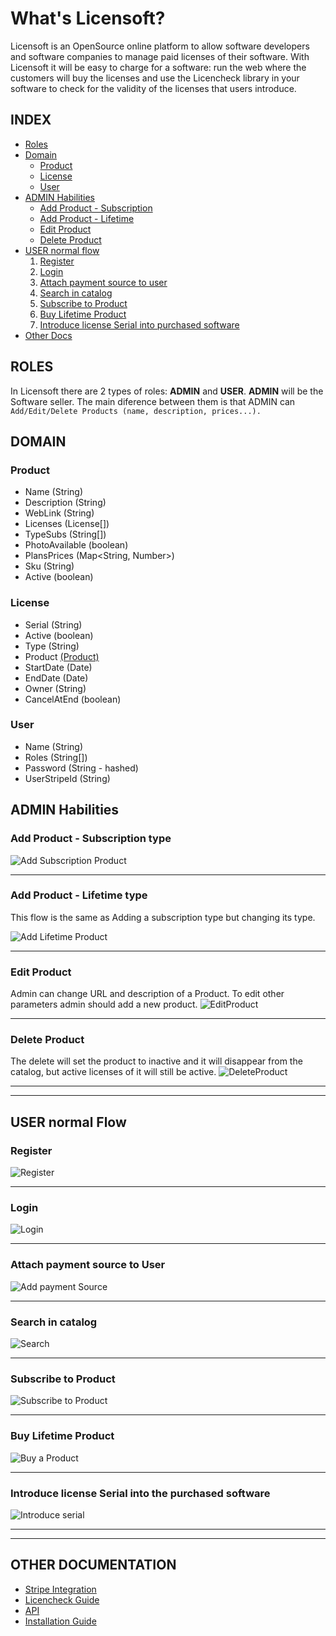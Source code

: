 # What's Licensoft?
Licensoft is an OpenSource online platform to allow software developers and software companies to manage paid licenses of their software. 
With Licensoft it will be easy to charge for a software: run the web where the customers will buy the licenses and use the Licencheck library in your software to check for the validity of the licenses that users introduce.

## INDEX
* [Roles](#roles)
* [Domain](#domain)
    * [Product](#product)
    * [License](#license)
    * [User](#user)
* [ADMIN Habilities](#admin-habilities)
    * [Add Product - Subscription](#add-product-subs) 
    * [Add Product - Lifetime](#add-product-lifetime)
    * [Edit Product](#edit-product)
    * [Delete Product](#delete-product)
* [USER normal flow](#user-normal-flow)
	1. [Register](#register)
	2. [Login](#login)
	3. [Attach payment source to user](#attach-payment-source-to-user)
	4. [Search in catalog](#search-in-catalog)
	5. [Subscribe to Product](#subscribe-to-product)
	6. [Buy Lifetime Product](#buy-lifetime-product)
	7. [Introduce license Serial into purchased software ](#introduce-license-serial-into-the-purchased-software)
* [Other Docs](#other-documentation)


 


## ROLES
In Licensoft there are 2 types of roles: **ADMIN** and **USER**. 
	**ADMIN** will be the Software seller. The main diference between them is that ADMIN can   
```Add/Edit/Delete Products (name, description, prices...). ```

## DOMAIN
### Product
* Name (String)
* Description (String)
* WebLink (String)
* Licenses  (License[])
* TypeSubs (String[]) 
* PhotoAvailable (boolean)
* PlansPrices (Map<String, Number>)
* Sku (String)
* Active (boolean)

### License
* Serial (String)
* Active (boolean)
* Type (String)
* Product [(Product)](README.md#product)
* StartDate (Date)
* EndDate (Date)
* Owner (String)
* CancelAtEnd (boolean)

### User
* Name (String)
* Roles (String[])
* Password (String - hashed)
* UserStripeId (String)


## ADMIN Habilities
### Add Product - Subscription type <a name="add-product-subs"></a>
![Add Subscription Product](docs/gifs/addProdSubs.gif)

---

### Add Product - Lifetime type <a name="add-product-lifetime"></a>
This flow is the same as Adding a subscription type but changing its type.

![Add Lifetime Product](docs/gifs/addProdLifetime.gif)

---

### Edit Product
Admin can change URL and description of a Product. To edit other parameters admin should add a new product.
![EditProduct](docs/gifs/editProd.gif)

---

### Delete Product
The delete will set the product to inactive and it will disappear from the catalog, but active licenses of it will still be active.
![DeleteProduct](docs/gifs/deleteProd.gif)

---
---

## USER normal Flow
### Register
![Register](docs/gifs/register.gif)

---

### Login
![Login](docs/gifs/logIn.gif)

---

### Attach payment source to User
![Add payment Source](docs/gifs/addPaymentSource.gif)

---

### Search in catalog
![Search](docs/gifs/search.gif)

---

### Subscribe to Product
![Subscribe to Product](docs/gifs/subsProd.gif)

---

### Buy Lifetime Product
![Buy a Product](docs/gifs/buyProd.gif)

---

### Introduce license Serial into the purchased software 
![Introduce serial](docs/gifs/introduceSerial.gif)

---
---


## OTHER DOCUMENTATION
* [Stripe Integration](docs/StripeIntegration.md)
* [Licencheck Guide](docs/LicencheckGuide.md)
* [API](docs/API.md)
* [Installation Guide](docks/InstallationGuide.md)


